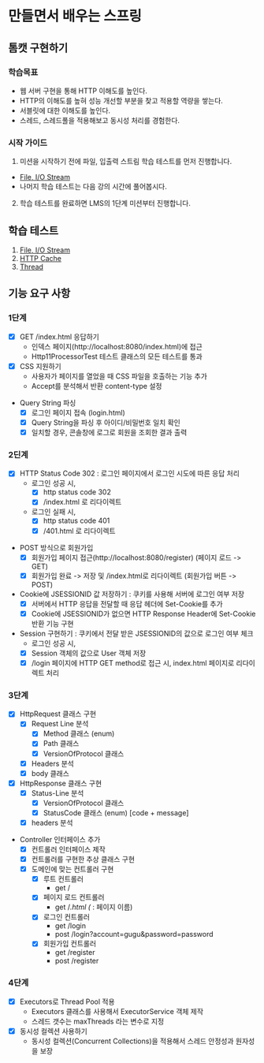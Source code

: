 # 만들면서 배우는 스프링

## 톰캣 구현하기

### 학습목표

- 웹 서버 구현을 통해 HTTP 이해도를 높인다.
- HTTP의 이해도를 높혀 성능 개선할 부분을 찾고 적용할 역량을 쌓는다.
- 서블릿에 대한 이해도를 높인다.
- 스레드, 스레드풀을 적용해보고 동시성 처리를 경험한다.

### 시작 가이드

1. 미션을 시작하기 전에 파일, 입출력 스트림 학습 테스트를 먼저 진행합니다.

- [File, I/O Stream](study/src/test/java/study)
- 나머지 학습 테스트는 다음 강의 시간에 풀어봅시다.

2. 학습 테스트를 완료하면 LMS의 1단계 미션부터 진행합니다.

## 학습 테스트

1. [File, I/O Stream](study/src/test/java/study)
2. [HTTP Cache](study/src/test/java/cache)
3. [Thread](study/src/test/java/thread)

## 기능 요구 사항

### 1단계

- [x] GET /index.html 응답하기
  - 인덱스 페이지(http://localhost:8080/index.html)에 접근
  - Http11ProcessorTest 테스트 클래스의 모든 테스트를 통과
- [x] CSS 지원하기
  - 사용자가 페이지를 열었을 때 CSS 파일을 호출하는 기능 추가
  - Accept를 분석해서 반환 content-type 설정
- Query String 파싱
  - [x] 로그인 페이지 접속 (login.html)
  - [x] Query String을 파싱 후 아이디/비밀번호 일치 확인
  - [x] 일치할 경우, 콘솔창에 로그로 회원을 조회한 결과 출력

### 2딘계

- [x] HTTP Status Code 302 : 로그인 페이지에서 로그인 시도에 따른 응답 처리
  - 로그인 성공 시,
    - [x] http status code 302
    - [x] /index.html 로 리다이렉트
  - 로그인 실패 시,
    - [x] http status code 401
    - [x] /401.html 로 리다이렉트

- POST 방식으로 회원가입
  - [x] 회원가입 페이지 접근(http://localhost:8080/register) (페이지 로드 -> GET)
  - [x] 회원가입 완료 -> 저장 및 /index.html로 리다이렉트 (회원가입 버튼 -> POST)

- Cookie에 JSESSIONID 값 저장하기 : 쿠키를 사용해 서버에 로그인 여부 저장
  - [x] 서버에서 HTTP 응답을 전달할 때 응답 헤더에 Set-Cookie를 추가
  - [x] Cookie에 JSESSIONID가 없으면 HTTP Response Header에 Set-Cookie 반환 기능 구현

- Session 구현하기 : 쿠키에서 전달 받은 JSESSIONID의 값으로 로그인 여부 체크
  - 로그인 성공 시,
  - [x] Session 객체의 값으로 User 객체 저장
  - [x] /login 페이지에 HTTP GET method로 접근 시, index.html 페이지로 리다이렉트 처리

### 3단계

- [x] HttpRequest 클래스 구현
  - [x] Request Line 분석
    - [x] Method 클래스 (enum)
    - [x] Path 클래스
    - [x] VersionOfProtocol 클래스
  - [x] Headers 분석
  - [x] body 클래스

- [x] HttpResponse 클래스 구현
  - [x] Status-Line 분석
    - [x] VersionOfProtocol 클래스
    - [x] StatusCode 클래스 (enum) [code + message]
  - [x] headers 분석

- Controller 인터페이스 추가
  - [x] 컨트롤러 인터페이스 제작
  - [x] 컨트롤러를 구현한 추상 클래스 구현
  - [x] 도메인에 맞는 컨트롤러 구현
    - [x] 루트 컨트롤러
      - get /
    - [x] 페이지 로드 컨트롤러
      - get /*.html (* : 페이지 이름)
    - [x] 로그인 컨트롤러
      - get /login
      - post /login?account=gugu&password=password
    - [x] 회원가입 컨트롤러
      - get /register
      - post /register

### 4단계

- [x] Executors로 Thread Pool 적용
  - Executors 클래스를 사용해서 ExecutorService 객체 제작
  - 스레드 갯수는 maxThreads 라는 변수로 지정
- [x] 동시성 컬렉션 사용하기
  - 동시성 컬렉션(Concurrent Collections)을 적용해서 스레드 안정성과 원자성을 보장
